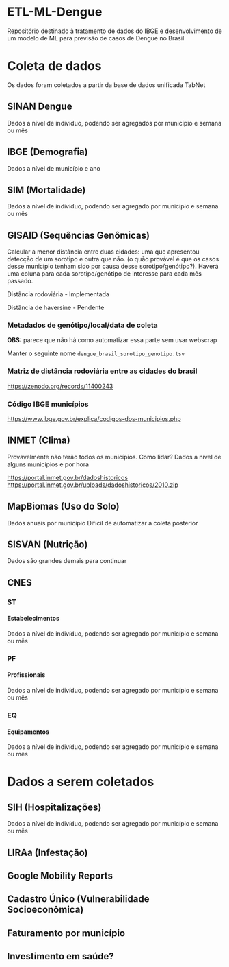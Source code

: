 # ETL-ML-Dengue
Repositório destinado à tratamento de dados do IBGE e desenvolvimento de um modelo de ML para previsão de casos de Dengue no Brasil

# Coleta de dados

Os dados foram coletados a partir da base de dados unificada TabNet

## SINAN Dengue

Dados a nível de indivíduo, podendo ser agregados por município e semana ou mês

##  IBGE (Demografia)

Dados a nível de município e ano

## SIM (Mortalidade)

Dados a nível de indivíduo, podendo ser agregado por município e semana ou mês

## GISAID (Sequências Genômicas)

Calcular a menor distância entre duas cidades: uma que apresentou detecção de um sorotipo e outra que não. (o quão provável é que os casos desse município tenham sido por causa desse sorotipo/genótipo?). Haverá uma coluna para cada sorotipo/genótipo de interesse para cada mês passado.

Distância rodoviária - Implementada

Distância de haversine - Pendente

### Metadados de genótipo/local/data de coleta

**OBS:** parece que não há como automatizar essa parte sem usar webscrap

Manter o seguinte nome ```dengue_brasil_sorotipo_genotipo.tsv```

### Matriz de distância rodoviária entre as cidades do brasil

https://zenodo.org/records/11400243

### Código IBGE municípios

https://www.ibge.gov.br/explica/codigos-dos-municipios.php

## INMET (Clima)
Provavelmente não terão todos os municípios.
Como lidar?
Dados a nível de alguns municípios e por hora

https://portal.inmet.gov.br/dadoshistoricos
https://portal.inmet.gov.br/uploads/dadoshistoricos/2010.zip

## MapBiomas (Uso do Solo)

Dados anuais por município
Difícil de automatizar a coleta posterior

## SISVAN (Nutrição)

Dados são grandes demais para continuar

## CNES

### ST


#### Estabelecimentos

Dados a nível de indivíduo, podendo ser agregado por município e semana ou mês


### PF

#### Profissionais

Dados a nível de indivíduo, podendo ser agregado por município e semana ou mês

### EQ

#### Equipamentos

Dados a nível de indivíduo, podendo ser agregado por município e semana ou mês


# Dados a serem coletados

## SIH (Hospitalizações)

Dados a nível de indivíduo, podendo ser agregado por município e semana ou mês

## LIRAa (Infestação)

## Google Mobility Reports

## Cadastro Único (Vulnerabilidade Socioeconômica)

## Faturamento por município

## Investimento em saúde?


<!-- ## E-SUS VE (Vigilância Epidemiológica)

## Instituto Evandro Chagas (Genótipos/Sorotipos)

## Instituto Adolfo Lutz (Genótipos/Sorotipos)

## GenBank (Sequências Genéticas)

## Fiocruz (Vigilância Genômica)

## LACENs (Análise de Amostras Virais) -->

<!-- ## Redes Sociais (Sentimento Público) -->

<!-- ## Google trends -->

<!-- ## Google Analytics (Tendências de Busca) -->

<!-- ## INPE (Desmatamento e Queimadas) -->


<!-- ## PNAD (Condições de Vida) -->

<!-- ## Investimento em lazer -->

<!-- ## SISAB (Atenção Básica) -->

<!-- ## PAHO (Vigilância Molecular) -->


